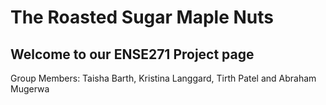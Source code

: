 # The Roasted Sugar Maple Nuts 
## Welcome to our ENSE271 Project page
Group Members: Taisha Barth, Kristina Langgard, Tirth Patel and Abraham Mugerwa
